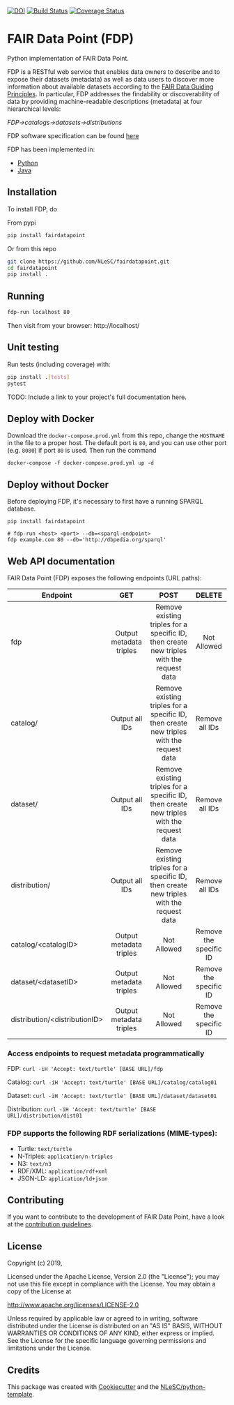 [![DOI](https://zenodo.org/badge/37470907.svg)](https://zenodo.org/badge/latestdoi/37470907)
[![Build Status](https://travis-ci.org/c-martinez/FAIRDataPoint.svg?branch=dev)](https://travis-ci.org/c-martinez/FAIRDataPoint)
[![Coverage Status](https://coveralls.io/repos/github/c-martinez/FAIRDataPoint/badge.svg?branch=dev)](https://coveralls.io/github/c-martinez/FAIRDataPoint?branch=dev)


# FAIR Data Point (FDP)

Python implementation of FAIR Data Point.

FDP is a RESTful web service that enables data owners to describe and to expose their datasets (metadata) as well as data users to discover more information about available datasets according to the [FAIR Data Guiding Principles](http://www.force11.org/group/fairgroup/fairprinciples). In particular, FDP addresses the findability or discoverability of data by providing machine-readable descriptions (metadata) at four hierarchical levels:

*FDP->catalogs->datasets->distributions*

FDP software specification can be found [here](https://github.com/FAIRDataTeam/FAIRDataPoint-Spec/blob/master/spec.md)

FDP has been implemented in:
* [Python](https://github.com/NLeSC/FAIRDataPoint/)
* [Java](https://github.com/DTL-FAIRData/FAIRDataPoint)

## Installation

To install FDP, do

From pypi
```bash
pip install fairdatapoint
```

Or from this repo
```bash
git clone https://github.com/NLeSC/fairdatapoint.git
cd fairdatapoint
pip install .
```


## Running
```bash
fdp-run localhost 80
```

Then visit from your browser: http://localhost/

## Unit testing
Run tests (including coverage) with:

```bash
pip install .[tests]
pytest
```

TODO: Include a link to your project's full documentation here.


## Deploy with Docker

Download the `docker-compose.prod.yml` from this repo, change the `HOSTNAME` in the file to a proper host.
The default port is `80`, and you can use other port (e.g. `8080`) if port `80` is used.
Then run the command
```
docker-compose -f docker-compose.prod.yml up -d
```

## Deploy without Docker

Before deploying FDP, it's necessary to first have a running SPARQL database.

```
pip install fairdatapoint

# fdp-run <host> <port> --db=<sparql-endpoint>
fdp example.com 80 --db='http://dbpedia.org/sparql'
```

## Web API documentation

FAIR Data Point (FDP) exposes the following endpoints (URL paths):

| Endpoint |  GET  | POST |      DELETE     |
|--------------|:--------------:|:-----------------:|:--------------:|
| fdp | Output metadata triples | Remove existing triples for a specific ID, then create new triples with the request data | Not Allowed |
| catalog/     | Output all IDs   | Remove existing triples for a specific ID, then create new triples with the request data | Remove all IDs |
| dataset/     | Output all IDs   | Remove existing triples for a specific ID, then create new triples with the request data | Remove all IDs |
| distribution/  | Output all IDs  | Remove existing triples for a specific ID, then create new triples with the request data | Remove all IDs |
| catalog/\<catalogID\> | Output metadata triples | Not Allowed | Remove the specific ID |
| dataset/\<datasetID\> | Output metadata triples | Not Allowed | Remove the specific ID |
| distribution/\<distributionID\> | Output metadata triples | Not Allowed | Remove the specific ID |


### Access endpoints to request metadata programmatically

FDP: `curl -iH 'Accept: text/turtle' [BASE URL]/fdp`

Catalog: `curl -iH 'Accept: text/turtle' [BASE URL]/catalog/catalog01`

Dataset: `curl -iH 'Accept: text/turtle' [BASE URL]/dataset/dataset01`

Distribution: `curl -iH 'Accept: text/turtle' [BASE URL]/distribution/dist01`

### FDP supports the following RDF serializations (MIME-types):
* Turtle: `text/turtle`
* N-Triples: `application/n-triples`
* N3: `text/n3`
* RDF/XML: `application/rdf+xml`
* JSON-LD: `application/ld+json`


## Contributing

If you want to contribute to the development of FAIR Data Point,
have a look at the [contribution guidelines](CONTRIBUTING.rst).

## License

Copyright (c) 2019,

Licensed under the Apache License, Version 2.0 (the "License");
you may not use this file except in compliance with the License.
You may obtain a copy of the License at

http://www.apache.org/licenses/LICENSE-2.0

Unless required by applicable law or agreed to in writing, software
distributed under the License is distributed on an "AS IS" BASIS,
WITHOUT WARRANTIES OR CONDITIONS OF ANY KIND, either express or implied.
See the License for the specific language governing permissions and
limitations under the License.

 ## Credits

 This package was created with [Cookiecutter](https://github.com/audreyr/cookiecutter) and the [NLeSC/python-template](https://github.com/NLeSC/python-template).
